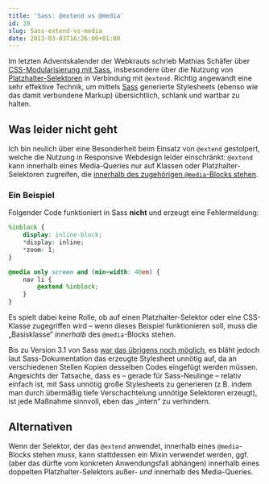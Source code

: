 ```yaml
---
title: 'Sass: @extend vs @media'
id: 39
slug: Sass-extend-vs-media
date: 2013-03-03T16:26:00+01:00
---
```


Im letzten Adventskalender der Webkrauts schrieb Mathias Schäfer über [CSS-Modularisierung mit Sass](http://webkrauts.de/artikel/2012/css-modularisierung-mit-sass), insbesondere über die Nutzung von [Platzhalter-Selektoren](http://sass-lang.com/docs/yardoc/file.SASS_REFERENCE.html#placeholder_selectors_) in Verbindung mit `@extend`. Richtig angewandt eine sehr effektive Technik, um mittels [Sass](http://sass-lang.com) generierte Stylesheets (ebenso wie das damit verbundene Markup) übersichtlich, schlank und wartbar zu halten.

## Was leider nicht geht

Ich bin neulich über eine Besonderheit beim Einsatz von `@extend` gestolpert, welche die Nutzung in Responsive Webdesign leider einschränkt: `@extend` kann innerhalb eines Media-Queries nur auf Klassen oder Platzhalter-Selektoren zugreifen, die [innerhalb des zugehörigen `@media`\-Blocks stehen](http://sass-lang.com/docs/yardoc/file.SASS_REFERENCE.html#_in_directives).

### Ein Beispiel

Folgender Code funktioniert in Sass **nicht** und erzeugt eine Fehlermeldung:

```scss
%inblock {
    display: inline-block;
    *display: inline;
    *zoom: 1;
}

@media only screen and (min-width: 40em) {
    nav li {
        @extend %inblock;
    }
}
```

Es spielt dabei keine Rolle, ob auf einen Platzhalter-Selektor oder eine CSS-Klasse zugegriffen wird – wenn dieses Beispiel funktionieren soll, muss die „Basisklasse“ _innerhalb_ des `@media`\-Blocks stehen.

Bis zu Version 3.1 von Sass [war das übrigens noch möglich](http://chriseppstein.github.com/blog/2012/08/23/sass-3-2-is-released/), es bläht jedoch laut Sass-Dokumentation das erzeugte Stylesheet unnötig auf, da an verschiedenen Stellen Kopien desselben Codes eingefügt werden müssen. Angesichts der Tatsache, dass es – gerade für Sass-Neulinge – relativ einfach ist, mit Sass unnötig große Stylesheets zu generieren (z.B. indem man durch übermäßig tiefe Verschachtelung unnötige Selektoren erzeugt), ist jede Maßnahme sinnvoll, eben das „intern“ zu verhindern.

## Alternativen

Wenn der Selektor, der das `@extend` anwendet, innerhalb eines `@media`\-Blocks stehen _muss_, kann stattdessen ein Mixin verwendet werden, ggf. (aber das dürfte vom konkreten Anwendungsfall abhängen) innerhalb eines doppelten Platzhalter-Selektors außer- _und_ innerhalb des Media-Queries.
